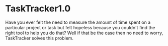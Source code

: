 # TaskTracker1.0
Have you ever felt the need to measure the amount of time spent on a particular project or task but felt hopeless because you couldn't find the right tool to help you do that? Well if that be the case then no need to worry, TaskTracker solves this problem.

